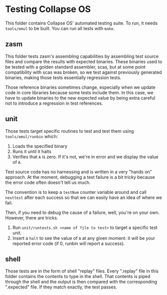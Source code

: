 # Testing Collapse OS

This folder contains Collapse OS' automated testing suite. To run, it needs
`tools/emul` to be built. You can run all tests with `make`.

## zasm

This folder tests zasm's assembling capabilities by assembling test source files
and compare the results with expected binaries. These binaries used to be tested
with a golden standard assembler, scas, but at some point compatibility with
scas was broken, so we test against previously generated binaries, making those
tests essentially regression tests.

Those reference binaries sometimes change, especially when we update code in
core libraries because some tests include them. In this case, we have to update
binaries to the new expected value by being extra careful not to introduce a
regression in test references.

## unit

Those tests target specific routines to test and test them using
`tools/emul/runbin` which:

1. Loads the specified binary
2. Runs it until it halts
3. Verifies that `A` is zero. If it's not, we're in error and we display the
   value of `A`.

Test source code has no harnessing and is written in a very "hands on" approach.
At the moment, debugging a test failure is a bit tricky because the error code
often doesn't tell us much.

The convention is to keep a `testNum` counter variable around and call
`nexttest` after each success so that we can easily have an idea of where we
fail.

Then, if you need to debug the cause of a failure, well, you're on your own.
However, there are tricks.

1. Run `unit/runtests.sh <name of file to test>` to target a specific test unit.
2. Insert a `halt` to see the value of `A` at any given moment: it will be your
   reported error code (if 0, runbin will report a success).

## shell

Those tests are in the form of shell "replay" files. Every ".replay" file in
this folder contains the contents to type in the shell. That contents is piped
through the shell and the output is then compared with the corresponding
".expected" file. If they match exactly, the test passes.
